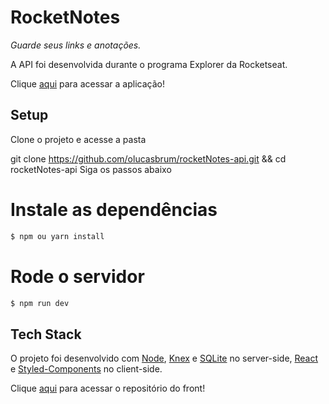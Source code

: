 # RocketNotes

*Guarde seus links e anotações.*

A API foi desenvolvida durante o programa Explorer da Rocketseat.

Clique [aqui]() para acessar a aplicação!

## Setup

Clone o projeto e acesse a pasta

git clone https://github.com/olucasbrum/rocketNotes-api.git && cd rocketNotes-api
Siga os passos abaixo

# Instale as dependências

```sh
$ npm ou yarn install
```

# Rode o servidor

```sh
$ npm run dev
```

## Tech Stack
O projeto foi desenvolvido com [Node](https://nodejs.org/en/), [Knex](https://knexjs.org/) e [SQLite](https://www.sqlite.org/index.html) no server-side, [React](https://reactjs.org/) e [Styled-Components](https://styled-components.com/) no client-side.

Clique [aqui]() para acessar o repositório do front! 



